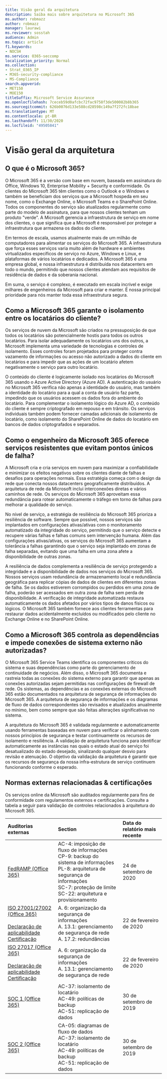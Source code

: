```yaml
---
title: Visão geral da arquitetura
description: Saiba mais sobre arquitetura no Microsoft 365
ms.author: robmazz
author: robmazz
manager: laurawi
ms.reviewer: sosstah
audience: Admin
ms.topic: article
f1.keywords:
- NOCSH
ms.service: O365-seccomp
localization_priority: Normal
ms.collection:
- Strat_O365_IP
- M365-security-compliance
- MS-Compliance
search.appverid:
- MET150
- MOE150
titleSuffix: Microsoft Service Assurance
ms.openlocfilehash: 7ceceb59d0afcbc72fac9758f3de500082b8b365
ms.sourcegitcommit: 626b0076d133e588cd28598c149a7f272fc18bae
ms.translationtype: MT
ms.contentlocale: pt-BR
ms.lasthandoff: 11/30/2020
ms.locfileid: "49505841"
---
```

# <a name="architecture-overview"></a>Visão geral da arquitetura

## <a name="what-is-microsoft-365"></a>O que é o Microsoft 365?

O Microsoft 365 é a versão com base em nuvem, baseada em assinatura do Office, Windows 10, Enterprise Mobility + Security e conformidade. Os clientes do Microsoft 365 têm clientes como o Outlook e o Windows e também se beneficiam dos serviços que a Microsoft hospeda em seu nome, como o Exchange Online, o Microsoft Teams e o SharePoint Online. Todos os componentes do serviço são atualizados regularmente como parte do modelo de assinatura, para que nossos clientes tenham um produto "verde". A Microsoft gerencia a infraestrutura de serviço em nome dos clientes, o que significa que a Microsoft é responsável por proteger a infraestrutura que armazena os dados do cliente.

Em termos de escala, usamos atualmente mais de um milhão de computadores para alimentar os serviços do Microsoft 365. A infraestrutura que força esses serviços varia muito além de hardware e ambientes virtualizados específicos de serviço no Azure, Windows e Linux, e plataformas de vários locatários e dedicados. A Microsoft 365 é uma empresa global, e nossa infraestrutura é distribuída nos datacenters em todo o mundo, permitindo que nossos clientes atendam aos requisitos de residência de dados e da soberania nacional.

Em suma, o serviço é complexo, é executado em escala incrível e exige milhares de engenheiros da Microsoft para criar e manter. É nossa principal prioridade para nós manter toda essa infraestrutura segura.

## <a name="how-does-microsoft-365-ensure-isolation-between-customer-tenants"></a>Como a Microsoft 365 garante o isolamento entre os locatários do cliente?

Os serviços de nuvem da Microsoft são criados na pressuposição de que todos os locatários são potencialmente hostis para todos os outros locatários. Para isolar adequadamente os locatários uns dos outros, a Microsoft implementa uma variedade de tecnologias e controles de isolamento. Esses controles foram projetados para proteger contra vazamento de informações ou acesso não autorizado a dados do cliente em locatários e para impedir que as ações de um locatário afetem negativamente o serviço para outro locatário.

O conteúdo do cliente é logicamente isolado nos locatários do Microsoft 365 usando o Azure Active Directory (Azure AD). A autenticação do usuário no Microsoft 365 verifica não apenas a identidade do usuário, mas também a identidade do locatário para a qual a conta de usuário faz parte, impedindo que os usuários acessem os dados fora do ambiente do locatário. Para complementar o isolamento lógico do Azure AD, o conteúdo do cliente é sempre criptografado em repouso e em trânsito. Os serviços individuais também podem fornecer camadas adicionais de isolamento de locatário, como isolamento do SharePoint Online de dados do locatário em bancos de dados criptografados e separados.

## <a name="how-does-microsoft-365-engineer-resilient-services-that-avoid-single-points-of-failure"></a>Como o engenheiro da Microsoft 365 oferece serviços resistentes que evitam pontos únicos de falha?

A Microsoft cria e cria serviços em nuvem para maximizar a confiabilidade e minimizar os efeitos negativos sobre os clientes diante de falhas e desafios para operações normais. Essa estratégia começa com o design da rede que conecta nossos datacenters geograficamente distribuídos. A arquitetura de rede da Microsoft inclui interconexões diretas e vários caminhos de rede. Os serviços do Microsoft 365 aproveitam essa redundância para rotear automaticamente o tráfego em torno de falhas para melhorar a qualidade do serviço.

No nível de serviço, a estratégia de resiliência do Microsoft 365 prioriza a resiliência de software. Sempre que possível, nossos serviços são implantados em configurações ativas/ativas com o monitoramento automatizado da integridade do serviço, permitindo que o serviço detecte e recupere várias falhas e falhas comuns sem intervenção humana. Além das configurações ativas/ativas, os serviços do Microsoft 365 aumentam a tolerância a falhas garantindo que o serviço seja implantado em zonas de falha separadas, evitando que uma falha em uma zona afete a disponibilidade de outras zonas.

A resiliência de dados complementa a resiliência de serviço protegendo a integridade e a disponibilidade de dados nos serviços do Microsoft 365. Nossos serviços usam redundância de armazenamento local e redundância geográfica para replicar cópias de dados de clientes em diferentes zonas de falha. Se os dados estiverem corrompidos ou perdidos em uma zona de falha, poderão ser acessados em outra zona de falha sem perda de disponibilidade. A verificação de integridade automatizada restaura automaticamente os dados afetados por vários tipos de danos físicos ou lógicos. O Microsoft 365 também fornece aos clientes ferramentas para restaurar dados acidentalmente excluídos ou modificados pelo cliente no Exchange Online e no SharePoint Online.

## <a name="how-does-microsoft-365-track-dependencies-and-prevent-unauthorized-external-system-connections"></a>Como a Microsoft 365 controla as dependências e impede conexões de sistema externo não autorizadas?

O Microsoft 365 Service Teams identifica os componentes críticos do sistema e suas dependências como parte do gerenciamento de continuidade de negócios. Além disso, o Microsoft 365 documenta e rastreia todas as conexões do sistema externo para garantir que apenas as conexões autorizadas sejam permitidas nas configurações de firewall de rede. Os sistemas, as dependências e as conexões externas do Microsoft 365 estão documentados na arquitetura de segurança de informações do Microsoft 365. A arquitetura de segurança de informações e os diagramas de fluxo de dados correspondentes são revisados e atualizados anualmente no mínimo, bem como sempre que são feitas alterações significativas no sistema.

A arquitetura do Microsoft 365 é validada regularmente e automaticamente usando ferramentas baseadas em nuvem para verificar o alinhamento com nossos princípios de segurança e testar continuamente os recursos de isolamento e resiliência. A validação de arquitetura funciona para identificar automaticamente as instâncias nas quais o estado atual do serviço foi desatualizado do estado desejado, sinalizando qualquer desvio para revisão e atenuação. O objetivo da validação da arquitetura é garantir que os recursos de segurança da nossa infra-estrutura de serviço continuem funcionando conforme o esperado.

## <a name="related-external-regulations--certifications"></a>Normas externas relacionadas & certificações

Os serviços online da Microsoft são auditados regularmente para fins de conformidade com regulamentos externos e certificações. Consulte a tabela a seguir para validação de controles relacionados à arquitetura do Microsoft 365.

| **Auditorias externas** | **Section** | **Data do relatório mais recente** |
|:--------------------|:------------|:-----------------------|
| [FedRAMP (Office 365)](https://compliance.microsoft.com/compliancemanager) | AC-4: imposição de fluxo de informações <br> CP-9: backup do sistema de informações <br> PL-8: arquitetura de segurança de informações <br> SC-7: proteção de limite <br> SC-22: arquitetura e provisionamento | 24 de setembro de 2020 |
| [ISO 27001/27002 (Office 365)](https://servicetrust.microsoft.com/ViewPage/MSComplianceGuideV3?command=Download&downloadType=Document&downloadId=d7864d4f-e053-4cc4-a964-fa526d07c3be&tab=7027ead0-3d6b-11e9-b9e1-290b1eb4cdeb&docTab=7027ead0-3d6b-11e9-b9e1-290b1eb4cdeb_ISO_Reports) <br><br> [Declaração de aplicabilidade](https://servicetrust.microsoft.com/ViewPage/MSComplianceGuide?command=Download&downloadType=Document&downloadId=8ee1e46b-2ada-4e7b-bb7d-4c55a8cb6fcd&docTab=4ce99610-c9c0-11e7-8c2c-f908a777fa4d_ISO_Reports) <br> [Certificação](https://servicetrust.microsoft.com/ViewPage/MSComplianceGuideV3?command=Download&downloadType=Document&downloadId=1e84a14a-2468-45ac-9412-5e53250d57ec&tab=7027ead0-3d6b-11e9-b9e1-290b1eb4cdeb&docTab=7027ead0-3d6b-11e9-b9e1-290b1eb4cdeb_ISO_Reports) | A. 6: organização da segurança de informações <br> A. 13.1: gerenciamento de segurança de rede <br> A. 17.2: redundâncias | 22 de fevereiro de 2020 |
| [ISO 27017 (Office 365)](https://servicetrust.microsoft.com/ViewPage/MSComplianceGuideV3?command=Download&downloadType=Document&downloadId=d7864d4f-e053-4cc4-a964-fa526d07c3be&tab=7027ead0-3d6b-11e9-b9e1-290b1eb4cdeb&docTab=7027ead0-3d6b-11e9-b9e1-290b1eb4cdeb_ISO_Reports) <br><br> [Declaração de aplicabilidade](https://servicetrust.microsoft.com/ViewPage/MSComplianceGuide?command=Download&downloadType=Document&downloadId=8ee1e46b-2ada-4e7b-bb7d-4c55a8cb6fcd&docTab=4ce99610-c9c0-11e7-8c2c-f908a777fa4d_ISO_Reports) <br> [Certificação](https://servicetrust.microsoft.com/ViewPage/MSComplianceGuideV3?command=Download&downloadType=Document&downloadId=70de0999-5451-43a3-9ef4-761e8fbfb1a3&tab=7027ead0-3d6b-11e9-b9e1-290b1eb4cdeb&docTab=7027ead0-3d6b-11e9-b9e1-290b1eb4cdeb_ISO_Reports) | A. 6: organização da segurança de informações <br> A. 13.1: gerenciamento de segurança de rede | 22 de fevereiro de 2020 |
| [SOC 1 (Office 365)](https://servicetrust.microsoft.com/ViewPage/MSComplianceGuideV3?command=Download&downloadType=Document&downloadId=b07c0f7b-6bd5-4544-8255-7a5f14bf914a&tab=7027ead0-3d6b-11e9-b9e1-290b1eb4cdeb&docTab=7027ead0-3d6b-11e9-b9e1-290b1eb4cdeb_SOC_/_SSAE_16_Reports) | AC-37: isolamento de locatário <br> AC-49: políticas de backup <br> AC-51: replicação de dados | 30 de setembro de 2019 |
| [SOC 2 (Office 365)](https://servicetrust.microsoft.com/ViewPage/MSComplianceGuideV3?command=Download&downloadType=Document&downloadId=fa062990-e758-4ddc-ace3-7fb21a301d09&tab=7027ead0-3d6b-11e9-b9e1-290b1eb4cdeb&docTab=7027ead0-3d6b-11e9-b9e1-290b1eb4cdeb_SOC_/_SSAE_16_Rep-11e9-b9e1-290b1eb4cdeb_SOC_/_SSAE_16_Reports) | CA-05: diagramas de fluxo de dados <br> AC-37: isolamento de locatário <br> AC-49: políticas de backup <br> AC-51: replicação de dados | 30 de setembro de 2019 |